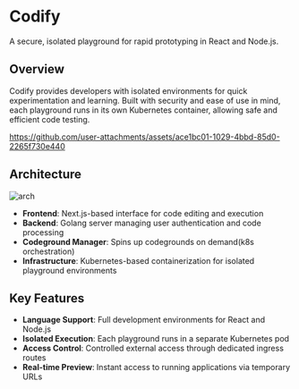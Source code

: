 # Codify

A secure, isolated playground for rapid prototyping in React and Node.js.

## Overview

Codify provides developers with isolated environments for quick experimentation and learning. Built with security and ease of use in mind, each playground runs in its own Kubernetes container, allowing safe and efficient code testing.



https://github.com/user-attachments/assets/ace1bc01-1029-4bbd-85d0-2265f730e440




## Architecture
![arch](https://github.com/user-attachments/assets/9caaff8a-30bc-4d89-9189-2c17761512eb)



- **Frontend**: Next.js-based interface for code editing and execution
- **Backend**: Golang server managing user authentication and code processing
- **Codeground Manager**: Spins up codegrounds on demand(k8s orchestration)
- **Infrastructure**: Kubernetes-based containerization for isolated playground environments

## Key Features

- **Language Support**: Full development environments for React and Node.js
- **Isolated Execution**: Each playground runs in a separate Kubernetes pod
- **Access Control**: Controlled external access through dedicated ingress routes
- **Real-time Preview**: Instant access to running applications via temporary URLs

